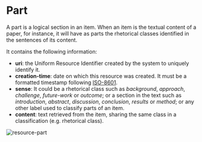 # Part
A part is a logical section in an item. When an item is the textual content of a paper, for instance, it will have as parts the rhetorical classes identified in the sentences of its content. 

It contains the following  information: 
* **uri**: the Uniform Resource Identifier created by the system to uniquely identify it. 
* **creation-time**:  date  on  which  this  resource  was  created.  It  must  be  a  formatted  timestamp  following [ISO-8601](http://www.iso.org/iso/home/standards/iso8601.htm). 
* **sense**: It could be a rhetorical class such as *background*, *approach*, *challenge*, *future-work* or *outcome*; or a section in the text such as *introduction*, *abstract*, *discussion*, *conclusion*, *results* or *method*; or any other label used to classify parts of an item. 
* **content**:  text retrieved from the item, sharing the same class in a classification (e.g. rhetorical class). 


![resource-part](https://dl.dropboxusercontent.com/u/299257/librairy/figures/resource-part.png)

